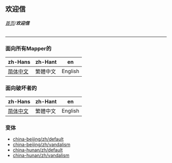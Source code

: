 ## 欢迎信

###### [首页](../../README.md)/**欢迎信**

----------

### 面向所有Mapper的

| zh-Hans | zh-Hant | en |
| ---- | ---- | ---- |
| [简体中文](../default/zh-Hans.md) | 繁體中文 | English |

### 面向破坏者的

| zh-Hans | zh-Hant | en |
| ---- | ---- | ---- |
| [简体中文](../vandalism/zh-Hans.md) | 繁體中文 | English |

### 变体

* [china-beijing/zh/default](https://github.com/osmbe/osm-welcome-tool/blob/2.x/templates/messages/china-beijing/zh/default.md)
* [china-beijing/zh/vandalism](https://github.com/osmbe/osm-welcome-tool/blob/2.x/templates/messages/china-beijing/zh/vandalism.md)
* [china-hunan/zh/default](https://github.com/osmbe/osm-welcome-tool/blob/2.x/templates/messages/china-hunan/zh/default.md)
* [china-hunan/zh/vandalism](https://github.com/osmbe/osm-welcome-tool/blob/2.x/templates/messages/china-hunan/zh/vandalism.md)

